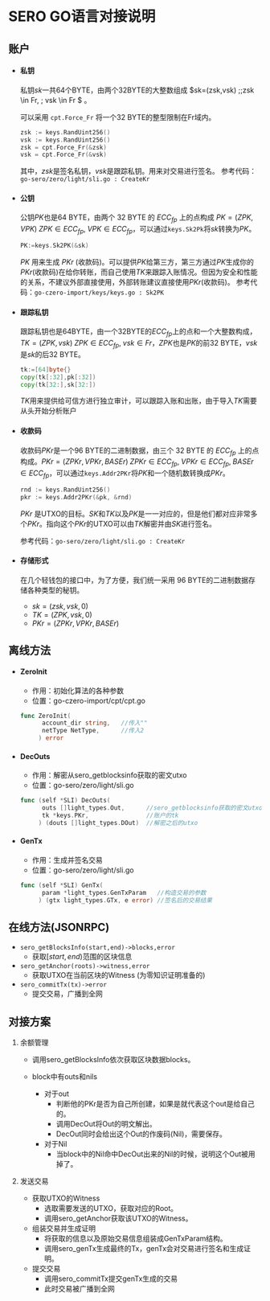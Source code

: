 # SERO GO语言对接说明



## 账户

* #### 私钥

  私钥$sk$一共64个BYTE，由两个32BYTE的大整数组成 $sk=(zsk,vsk) \;\;zsk \in Fr, \; vsk \in Fr $  。

  可以采用 `cpt.Force_Fr` 将一个32 BYTE的整型限制在Fr域内。
  ```go
  zsk := keys.RandUint256()
  vsk := keys.RandUint256()
  zsk = cpt.Force_Fr(&zsk)
  vsk = cpt.Force_Fr(&vsk)
  ```
  其中，$zsk$是签名私钥，$vsk$是跟踪私钥。用来对交易进行签名。
  参考代码：`go-sero/zero/light/sli.go : CreateKr`

* #### 公钥

  公钥$PK$也是64 BYTE，由两个 32 BYTE 的 $ECC_{fp}$ 上的点构成 $PK=(ZPK,VPK)  \; ZPK \in ECC_{fp}, \; VPK \in ECC_{fp}$，可以通过`keys.Sk2Pk`将$sk$转换为$PK$。

  ```go
  PK:=keys.Sk2PK(&sk)
  ```

  $PK$ 用来生成 $PKr$ (收款码)。可以提供$PK$给第三方，第三方通过$PK$生成你的$PKr$(收款码)在给你转账，而自己使用$TK$来跟踪入账情况。但因为安全和性能的关系，不建议外部直接使用，外部转账建议直接使用$PKr$(收款码)。
  参考代码：`go-czero-import/keys/keys.go : Sk2PK`

* #### 跟踪私钥

  跟踪私钥也是64BYTE，由一个32BYTE的$ECC_{fp}$上的点和一个大整数构成，$TK=(ZPK,vsk) \; ZPK \in ECC_{fp},\; vsk \in Fr$，$ZPK$也是$PK$的前32 BYTE，$vsk$是$sk$的后32 BYTE。

  ```go
  tk:=[64]byte{}
  copy(tk[:32],pk[:32])
  copy(tk[32:],sk[32:])
  ```

  $TK$用来提供给可信方进行独立审计，可以跟踪入账和出账，由于导入$TK$需要从头开始分析账户

* #### 收款码

  收款码$PKr$是一个96 BYTE的二进制数据，由三个 32 BYTE 的 $ECC_{fp}$ 上的点构成。$PKr=(ZPKr,VPKr,BASEr) \; ZPKr \in ECC_{fp}, \; VPKr \in ECC_{fp}, \; BASEr \in ECC_{fp}$，可以通过`keys.Addr2PKr`将$PK$和一个随机数转换成$PKr$。

  ```go
  rnd := keys.RandUint256()
  pkr := keys.Addr2PKr(&pk, &rnd)
  ```

  $PKr$ 是UTXO的目标。$SK$和$TK$以及$PK$是一一对应的，但是他们都对应非常多个$PKr$。指向这个$PKr$的UTXO可以由$TK$解密并由$SK$进行签名。

  参考代码：`go-sero/zero/light/sli.go : CreateKr`

* #### 存储形式

  在几个轻钱包的接口中，为了方便，我们统一采用 96 BYTE的二进制数据存储各种类型的秘钥。

  * $sk=(zsk, vsk, 0)$
  * $TK=(ZPK, vsk, 0)$
  * $PKr=(ZPKr, VPKr, BASEr)$





## 离线方法

* #### ZeroInit

  * 作用：初始化算法的各种参数
  * 位置：go-czero-import/cpt/cpt.go

  ```go
  func ZeroInit(
        account_dir string,   //传入""
        netType NetType,      //传入2
       ) error 
  ```

  

* #### DecOuts

  * 作用：解密从sero_getblocksinfo获取的密文utxo
  * 位置：go-sero/zero/light/sli.go

  ```go
  func (self *SLI) DecOuts(
        outs []light_types.Out,      //sero_getblocksinfo获取的密文utxo
        tk *keys.PKr,                //账户的tk
       ) (douts []light_types.DOut)  //解密之后的utxo
  ```

* #### GenTx

  * 作用：生成并签名交易
  * 位置：go-sero/zero/light/sli.go

  ```go
  func (self *SLI) GenTx(
        param *light_types.GenTxParam   //构造交易的参数
       ) (gtx light_types.GTx, e error) //签名后的交易结果
  ```






## 在线方法(JSONRPC)

* `sero_getBlocksInfo(start,end)->blocks,error`
  * 获取$[start,end)$范围的区块信息
* `sero_getAnchor(roots)->witness,error`
  * 获取UTXO在当前区块的Witness (为零知识证明准备的)
* `sero_commitTx(tx)->error`
  * 提交交易，广播到全网





## 对接方案

1. 余额管理

   * 调用sero_getBlocksInfo依次获取区块数据blocks。

   * block中有outs和nils
     * 对于out
       * 判断他的PKr是否为自己所创建，如果是就代表这个out是给自己的。
       * 调用DecOut将Out的明文解出。
       * DecOut同时会给出这个Out的作废码(Nil)，需要保存。
     * 对于Nil
       * 当block中的Nil命中DecOut出来的Nil的时候，说明这个Out被用掉了。

2. 发送交易

   * 获取UTXO的Witness
     * 选取需要发送的UTXO，获取对应的Root。
     * 调用sero_getAnchor获取该UTXO的Witness。
   * 组装交易并生成证明
     * 将获取的信息以及原始交易信息组装成GenTxParam结构。
     * 调用sero_genTx生成最终的Tx，genTx会对交易进行签名和生成证明。
   * 提交交易
     * 调用sero_commitTx提交genTx生成的交易
     * 此时交易被广播到全网